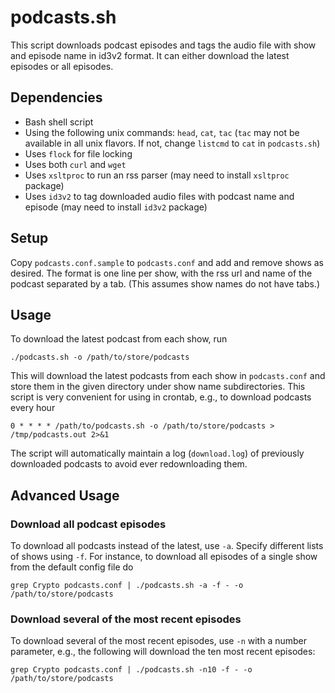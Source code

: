 # podcasts.sh

This script downloads podcast episodes and tags the audio file with
show and episode name in id3v2 format.  It can either download the
latest episodes or all episodes.

## Dependencies

- Bash shell script
- Using the following unix commands: `head`, `cat`, `tac` (`tac` may
  not be available in all unix flavors.  If not, change `listcmd` to
  `cat` in `podcasts.sh`)
- Uses `flock` for file locking
- Uses both `curl` and `wget`
- Uses `xsltproc` to run an rss parser (may need to install `xsltproc`
  package)
- Uses `id3v2` to tag downloaded audio files with podcast name and
  episode (may need to install `id3v2` package)

## Setup

Copy `podcasts.conf.sample` to `podcasts.conf` and add and remove
shows as desired.  The format is one line per show, with the rss url
and name of the podcast separated by a tab.  (This assumes show names
do not have tabs.)

## Usage

To download the latest podcast from each show, run

    ./podcasts.sh -o /path/to/store/podcasts

This will download the latest podcasts from each show in
`podcasts.conf` and store them in the given directory under show name
subdirectories.  This script is very convenient for using in crontab, e.g., to download podcasts every hour

    0 * * * * /path/to/podcasts.sh -o /path/to/store/podcasts > /tmp/podcasts.out 2>&1

The script will automatically maintain a log (`download.log`) of
previously downloaded podcasts to avoid ever redownloading them.

## Advanced Usage

### Download all podcast episodes

To download all podcasts instead of the latest, use `-a`.  Specify
different lists of shows using `-f`.  For instance, to download all
episodes of a single show from the default config file do

    grep Crypto podcasts.conf | ./podcasts.sh -a -f - -o /path/to/store/podcasts

### Download several of the most recent episodes

To download several of the most recent episodes, use `-n` with a
number parameter, e.g., the following will download the ten most
recent episodes:

    grep Crypto podcasts.conf | ./podcasts.sh -n10 -f - -o /path/to/store/podcasts

